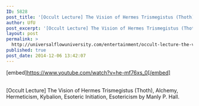 ```yaml
---
ID: 5828
post_title: '[Occult Lecture] The Vision of Hermes Trismegistus (Thoth), Alchemy, Kybalion, Hermeticism'
author: UfU
post_excerpt: '[Occult Lecture] The Vision of Hermes Trismegistus (Thoth), Alchemy, Hermeticism, Kybalion, Esoteric Initiation, Esotericism by Manly P. Hall.'
layout: post
permalink: >
  http://universalflowuniversity.com/entertainment/occult-lecture-the-vision-of-hermes-trismegistus-thoth-alchemy-kybalion-hermeticism/
published: true
post_date: 2014-12-06 13:42:07
---
```

[embed]https://www.youtube.com/watch?v=he-mf76xs_0[/embed]</br></br>
<p>[Occult Lecture] The Vision of Hermes Trismegistus (Thoth), Alchemy, Hermeticism, Kybalion, Esoteric Initiation, Esotericism by Manly P. Hall.</p>